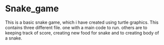 # Snake_game
This is a basic snake game, which i have created using turtle graphics. This contains three different file. one with a main code to run. others are to keeping track of score, creating new food for snake and to creating body of a snake. 
